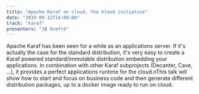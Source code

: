 ```yaml
---
title: "Apache Karaf on cloud, the kloud initiative"
date: "2019-09-12T14:00:00"
track: "karaf"
presenters: "JB Onofré"
---
```


Apache Karaf has been seen for a while as an applications server. If it's actually the case for the standard distribution, it's very easy to create a Karaf powered standard/immutable distribution embedding your applications. In combination with other Karaf subprojects (Decanter, Cave, ...), it provides a perfect applications runtime for the cloud.nThis talk will show how to start and focus on business code and then generate different distribution packages, up to a docker image ready to run on cloud.